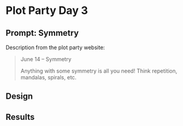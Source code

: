 # Plot Party Day 3

## Prompt: Symmetry
Description from the plot party website:
> June 14 – Symmetry
>
> Anything with some symmetry is all you need! Think repetition, mandalas, spirals, etc.

## Design


## Results